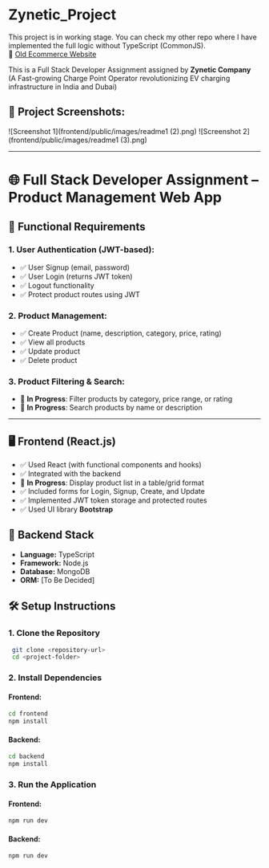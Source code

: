 # Zynetic_Project

This project is in working stage. You can check my other repo where I have implemented the full logic without TypeScript (CommonJS).  
🔗 [Old Ecommerce Website](https://github.com/yesiamkriti/Shopperoo)

This is a Full Stack Developer Assignment assigned by **Zynetic Company**  
(A Fast-growing Charge Point Operator revolutionizing EV charging infrastructure in India and Dubai)

## 📸 Project Screenshots:

![Screenshot 1](frontend/public/images/readme1 (2).png)
![Screenshot 2](frontend/public/images/readme1 (3).png)

---

# 🌐 Full Stack Developer Assignment – Product Management Web App

## 📌 Functional Requirements

### 1. User Authentication (JWT-based):

- ✅ User Signup (email, password)
- ✅ User Login (returns JWT token)
- ✅ Logout functionality
- ✅ Protect product routes using JWT

### 2. Product Management:

- ✅ Create Product (name, description, category, price, rating)
- ✅ View all products
- ✅ Update product
- ✅ Delete product

### 3. Product Filtering & Search:

- 🔄 **In Progress**: Filter products by category, price range, or rating
- 🔄 **In Progress**: Search products by name or description

---

## 🖥️ Frontend (React.js)

- ✅ Used React (with functional components and hooks)
- ✅ Integrated with the backend
- 🔄 **In Progress**: Display product list in a table/grid format
- ✅ Included forms for Login, Signup, Create, and Update
- ✅ Implemented JWT token storage and protected routes
- ✅ Used UI library **Bootstrap**

## 🧰 Backend Stack

- **Language:** TypeScript
- **Framework:** Node.js
- **Database:** MongoDB
- **ORM:** [To Be Decided]

## 🛠️ Setup Instructions

### 1. Clone the Repository

```sh
 git clone <repository-url>
 cd <project-folder>
```

### 2. Install Dependencies

#### Frontend:

```sh
cd frontend
npm install
```

#### Backend:

```sh
cd backend
npm install
```

### 3. Run the Application

#### Frontend:

```sh
npm run dev
```

#### Backend:

```sh
npm run dev
```

